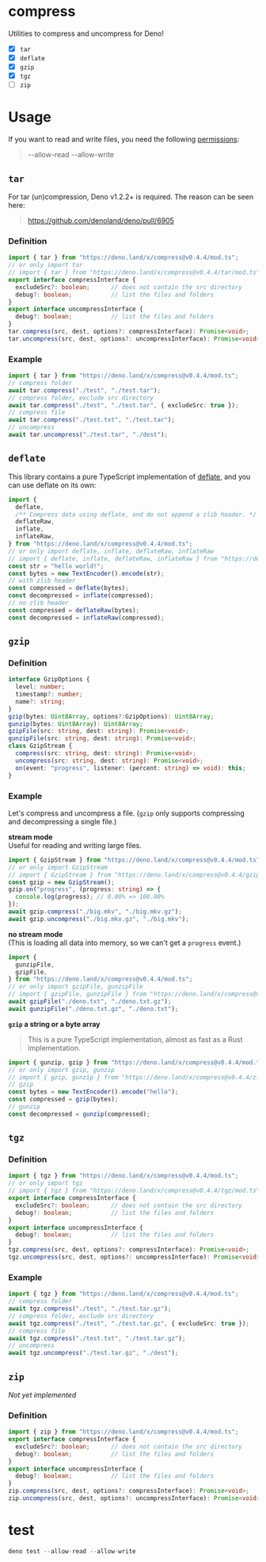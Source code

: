 # compress

Utilities to compress and uncompress for Deno!

* [x] `tar`
* [x] `deflate`
* [x] `gzip`
* [x] `tgz`
* [ ] `zip`

# Usage

If you want to read and write files, you need the following [permissions](https://deno.land/manual/getting_started/permissions):

> --allow-read --allow-write

## `tar`

For tar (un)compression, Deno v1.2.2+ is required. The reason can be seen here:

> <https://github.com/denoland/deno/pull/6905>

### Definition

```ts
import { tar } from "https://deno.land/x/compress@v0.4.4/mod.ts";
// or only import tar
// import { tar } from "https://deno.land/x/compress@v0.4.4/tar/mod.ts";
export interface compressInterface {
  excludeSrc?: boolean;      // does not contain the src directory
  debug?: boolean;           // list the files and folders
}
export interface uncompressInterface {
  debug?: boolean;           // list the files and folders
}
tar.compress(src, dest, options?: compressInterface): Promise<void>;
tar.uncompress(src, dest, options?: uncompressInterface): Promise<void>;
```

### Example

```ts
import { tar } from "https://deno.land/x/compress@v0.4.4/mod.ts";
// compress folder
await tar.compress("./test", "./test.tar");
// compress folder, exclude src directory
await tar.compress("./test", "./test.tar", { excludeSrc: true });
// compress file
await tar.compress("./test.txt", "./test.tar");
// uncompress
await tar.uncompress("./test.tar", "./dest");
```

## `deflate`

This library contains a pure TypeScript implementation of 
[deflate](https://en.wikipedia.org/wiki/Deflate), and you can 
use deflate on its own:

```ts
import {
  deflate,
  /** Compress data using deflate, and do not append a zlib header. */
  deflateRaw,
  inflate,
  inflateRaw,
} from "https://deno.land/x/compress@v0.4.4/mod.ts";
// or only import deflate, inflate, deflateRaw, inflateRaw
// import { deflate, inflate, deflateRaw, inflateRaw } from "https://deno.land/x/compress@v0.4.4/zlib/mod.ts";
const str = "hello world!";
const bytes = new TextEncoder().encode(str);
// with zlib header
const compressed = deflate(bytes);
const decompressed = inflate(compressed);
// no zlib header
const compressed = deflateRaw(bytes);
const decompressed = inflateRaw(compressed);
```

## `gzip`

### Definition

```ts
interface GzipOptions {
  level: number;
  timestamp?: number;
  name?: string;
}
gzip(bytes: Uint8Array, options?:GzipOptions): Uint8Array;
gunzip(bytes: Uint8Array): Uint8Array;
gzipFile(src: string, dest: string): Promise<void>;
gunzipFile(src: string, dest: string): Promise<void>;
class GzipStream {
  compress(src: string, dest: string): Promise<void>;
  uncompress(src: string, dest: string): Promise<void>;
  on(event: "progress", listener: (percent: string) => void): this;
}
```

### Example

Let's compress and uncompress a file. (`gzip` only supports compressing 
and decompressing a single file.)

**stream mode**\
Useful for reading and writing large files.

```ts
import { GzipStream } from "https://deno.land/x/compress@v0.4.4/mod.ts";
// or only import GzipStream
// import { GzipStream } from "https://deno.land/x/compress@v0.4.4/gzip/mod.ts";
const gzip = new GzipStream();
gzip.on("progress", (progress: string) => {
  console.log(progress); // 0.00% => 100.00%
});
await gzip.compress("./big.mkv", "./big.mkv.gz");
await gzip.uncompress("./big.mkv.gz", "./big.mkv");
```

**no stream mode**\
(This is loading all data into memory, so we can't get a `progress` event.)

```ts
import {
  gunzipFile,
  gzipFile,
} from "https://deno.land/x/compress@v0.4.4/mod.ts";
// or only import gzipFile, gunzipFile
// import { gzipFile, gunzipFile } from "https://deno.land/x/compress@v0.4.4/gzip/mod.ts";
await gzipFile("./deno.txt", "./deno.txt.gz");
await gunzipFile("./deno.txt.gz", "./deno.txt");
```

**`gzip` a string or a byte array**

> This is a pure TypeScript implementation, almost as fast as a Rust
> implementation.

```ts
import { gunzip, gzip } from "https://deno.land/x/compress@v0.4.4/mod.ts";
// or only import gzip, gunzip
// import { gzip, gunzip } from "https://deno.land/x/compress@v0.4.4/zlib/mod.ts";
// gzip
const bytes = new TextEncoder().encode("hello");
const compressed = gzip(bytes);
// gunzip
const decompressed = gunzip(compressed);
```

## `tgz`

### Definition

```ts
import { tgz } from "https://deno.land/x/compress@v0.4.4/mod.ts";
// or only import tgz
// import { tgz } from "https://deno.land/x/compress@v0.4.4/tgz/mod.ts";
export interface compressInterface {
  excludeSrc?: boolean;      // does not contain the src directory
  debug?: boolean;           // list the files and folders
}
export interface uncompressInterface {
  debug?: boolean;           // list the files and folders
}
tgz.compress(src, dest, options?: compressInterface): Promise<void>;
tgz.uncompress(src, dest, options?: uncompressInterface): Promise<void>;
```

### Example

```ts
import { tgz } from "https://deno.land/x/compress@v0.4.4/mod.ts";
// compress folder
await tgz.compress("./test", "./test.tar.gz");
// compress folder, exclude src directory
await tgz.compress("./test", "./test.tar.gz", { excludeSrc: true });
// compress file
await tgz.compress("./test.txt", "./test.tar.gz");
// uncompress
await tgz.uncompress("./test.tar.gz", "./dest");
```

## `zip`

*Not yet implemented*

### Definition

```ts
import { zip } from "https://deno.land/x/compress@v0.4.4/mod.ts";
export interface compressInterface {
  excludeSrc?: boolean;      // does not contain the src directory
  debug?: boolean;           // list the files and folders
}
export interface uncompressInterface {
  debug?: boolean;           // list the files and folders
}
zip.compress(src, dest, options?: compressInterface): Promise<void>;
zip.uncompress(src, dest, options?: uncompressInterface): Promise<void>;
```

# test

```ts
deno test --allow-read --allow-write
```
